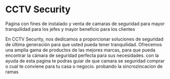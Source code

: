 # CCTV Security

Pagina con fines de instalado y venta de camaras de seguridad para mayor tranquilidad para los jefes y mayor beneficio para los clientes 

En CCTV Security, nos dedicamos a proporcionar soluciones de seguridad de última generación para que usted pueda tener tranquilidad.
Ofrecemos una amplia gama de productos de las mejores marcas, para que pueda encontrar la cámara de seguridad perfecta para sus necesidades.
con la ayuda de esta pagina te podras guiar de que camara se seguridad comprar o cual te conviene para tu casa o negocio.
probando la sincrozincacion de ramas  
